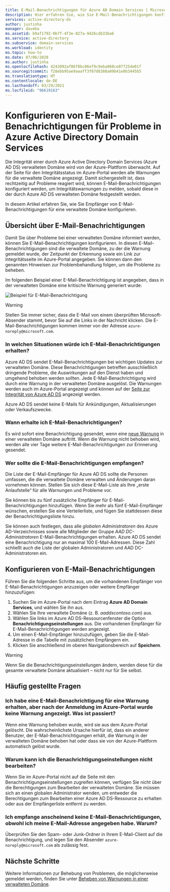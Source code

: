 ```yaml
---
title: E-Mail-Benachrichtigungen für Azure AD Domain Services | Microsoft-Dokumentation
description: Hier erfahren Sie, wie Sie E-Mail-Benachrichtigungen konfigurieren, durch die Sie über Probleme in einer durch Azure Active Directory Domain Services verwalteten Domäne informiert werden.
services: active-directory-ds
author: justinha
manager: daveba
ms.assetid: b9af1792-0b7f-4f3e-827a-9426cdb33ba6
ms.service: active-directory
ms.subservice: domain-services
ms.workload: identity
ms.topic: how-to
ms.date: 07/06/2020
ms.author: justinha
ms.openlocfilehash: 4242092af86f8bc06ef9c9eba068ce07725de01f
ms.sourcegitcommit: f28ebb95ae9aaaff3f87d8388a09b41e0b3445b5
ms.translationtype: HT
ms.contentlocale: de-DE
ms.lasthandoff: 03/29/2021
ms.locfileid: "96619163"
---
```

# <a name="configure-email-notifications-for-issues-in-azure-active-directory-domain-services"></a>Konfigurieren von E-Mail-Benachrichtigungen für Probleme in Azure Active Directory Domain Services

Die Integrität einer durch Azure Active Directory Domain Services (Azure AD DS) verwalteten Domäne wird von der Azure-Plattform überwacht. Auf der Seite für den Integritätsstatus im Azure-Portal werden alle Warnungen für die verwaltete Domäne angezeigt. Damit sichergestellt ist, dass rechtzeitig auf Probleme reagiert wird, können E-Mail-Benachrichtigungen konfiguriert werden, um Integritätswarnungen zu melden, sobald diese in der durch Azure AD DS verwalteten Domäne festgestellt werden.

In diesem Artikel erfahren Sie, wie Sie Empfänger von E-Mail-Benachrichtigungen für eine verwaltete Domäne konfigurieren.

## <a name="email-notification-overview"></a>Übersicht über E-Mail-Benachrichtigungen

Damit Sie über Probleme bei einer verwalteten Domäne informiert werden, können Sie E-Mail-Benachrichtigungen konfigurieren. In diesen E-Mail-Benachrichtigungen sind die verwaltete Domäne, zu der die Warnung gemeldet wurde, der Zeitpunkt der Erkennung sowie ein Link zur Integritätsseite im Azure-Portal angegeben. Sie können dann den genannten Hinweisen zur Problembehandlung folgen, um die Probleme zu beheben.

Im folgenden Beispiel einer E-Mail-Benachrichtigung ist angegeben, dass in der verwalteten Domäne eine kritische Warnung generiert wurde:

![Beispiel für E-Mail-Benachrichtigung](./media/active-directory-domain-services-alerts/email-alert.png)

> [!WARNING]
> Stellen Sie immer sicher, dass die E-Mail von einem überprüften Microsoft-Absender stammt, bevor Sie auf die Links in der Nachricht klicken. Die E-Mail-Benachrichtigungen kommen immer von der Adresse `azure-noreply@microsoft.com`.

### <a name="why-would-i-receive-email-notifications"></a>In welchen Situationen würde ich E-Mail-Benachrichtigungen erhalten?

Azure AD DS sendet E-Mail-Benachrichtigungen bei wichtigen Updates zur verwalteten Domäne. Diese Benachrichtigungen betreffen ausschließlich dringende Probleme, die Auswirkungen auf den Dienst haben und umgehend behoben werden sollten. Jede E-Mail-Benachrichtigung wird durch eine Warnung in der verwalteten Domäne ausgelöst. Die Warnungen werden auch im Azure-Portal angezeigt und können auf der [Seite zur Integrität von Azure AD DS][check-health] angezeigt werden.

Azure AD DS sendet keine E-Mails für Ankündigungen, Aktualisierungen oder Verkaufszwecke.

### <a name="when-will-i-receive-email-notifications"></a>Wann erhalte ich E-Mail-Benachrichtigungen?

Es wird sofort eine Benachrichtigung gesendet, wenn eine [neue Warnung][troubleshoot-alerts] in einer verwalteten Domäne auftritt. Wenn die Warnung nicht behoben wird, werden alle vier Tage weitere E-Mail-Benachrichtigungen zur Erinnerung gesendet.

### <a name="who-should-receive-the-email-notifications"></a>Wer sollte die E-Mail-Benachrichtigungen empfangen?

Die Liste der E-Mail-Empfänger für Azure AD DS sollte die Personen umfassen, die die verwaltete Domäne verwalten und Änderungen daran vornehmen können. Stellen Sie sich diese E-Mail-Liste als Ihre „erste Anlaufstelle“ für alle Warnungen und Probleme vor.

Sie können bis zu fünf zusätzliche Empfänger für E-Mail-Benachrichtigungen hinzufügen. Wenn Sie mehr als fünf E-Mail-Empfänger wünschen, erstellen Sie eine Verteilerliste, und fügen Sie stattdessen diese der Benachrichtigungsliste hinzu.

Sie können auch festlegen, dass alle *globalen Administratoren* des Azure AD-Verzeichnisses sowie alle Mitglieder der Gruppe *AAD DC-Administratoren* E-Mail-Benachrichtigungen erhalten. Azure AD DS sendet eine Benachrichtigung nur an maximal 100 E-Mail-Adressen. Diese Zahl schließt auch die Liste der globalen Administratoren und AAD DC-Administratoren ein.

## <a name="configure-email-notifications"></a>Konfigurieren von E-Mail-Benachrichtigungen

Führen Sie die folgenden Schritte aus, um die vorhandenen Empfänger von E-Mail-Benachrichtigungen anzuzeigen oder weitere Empfänger hinzuzufügen:

1. Suchen Sie im Azure-Portal nach dem Eintrag **Azure AD Domain Services**, und wählen Sie ihn aus.
1. Wählen Sie Ihre verwaltete Domäne (z. B. *aaddscontoso.com*) aus.
1. Wählen Sie links im Azure AD DS-Ressourcenfenster die Option **Benachrichtigungseinstellungen** aus. Die vorhandenen Empfänger für E-Mail-Benachrichtigungen werden angezeigt.
1. Um einen E-Mail-Empfänger hinzuzufügen, geben Sie die E-Mail-Adresse in die Tabelle mit zusätzlichen Empfängern ein.
1. Klicken Sie anschließend im oberen Navigationsbereich auf **Speichern**.

> [!WARNING]
> Wenn Sie die Benachrichtigungseinstellungen ändern, werden diese für die gesamte verwaltete Domäne aktualisiert – nicht nur für Sie selbst.

## <a name="frequently-asked-questions"></a>Häufig gestellte Fragen

### <a name="i-received-an-email-notification-for-an-alert-but-when-i-logged-on-to-the-azure-portal-there-was-no-alert-what-happened"></a>Ich habe eine E-Mail-Benachrichtigung für eine Warnung erhalten, aber nach der Anmeldung im Azure-Portal wurde keine Warnung angezeigt. Was ist passiert?

Wenn eine Warnung behoben wurde, wird sie aus dem Azure-Portal gelöscht. Die wahrscheinlichste Ursache hierfür ist, dass ein anderer Benutzer, der E-Mail-Benachrichtigungen erhält, die Warnung in der verwalteten Domäne behoben hat oder dass sie von der Azure-Plattform automatisch gelöst wurde.

### <a name="why-can-i-not-edit-the-notification-settings"></a>Warum kann ich die Benachrichtigungseinstellungen nicht bearbeiten?

Wenn Sie im Azure-Portal nicht auf die Seite mit den Benachrichtigungseinstellungen zugreifen können, verfügen Sie nicht über die Berechtigungen zum Bearbeiten der verwalteten Domäne. Sie müssen sich an einen globalen Administrator wenden, um entweder die Berechtigungen zum Bearbeiten einer Azure AD DS-Ressource zu erhalten oder aus der Empfängerliste entfernt zu werden.

### <a name="i-dont-seem-to-be-receiving-email-notifications-even-though-i-provided-my-email-address-why"></a>Ich empfange anscheinend keine E-Mail-Benachrichtigungen, obwohl ich meine E-Mail-Adresse angegeben habe. Warum?

Überprüfen Sie den Spam- oder Junk-Ordner in Ihrem E-Mail-Client auf die Benachrichtigung, und legen Sie den Absender `azure-noreply@microsoft.com` als zulässig fest.

## <a name="next-steps"></a>Nächste Schritte

Weitere Informationen zur Behebung von Problemen, die möglicherweise gemeldet werden, finden Sie unter [Beheben von Warnungen in einer verwalteten Domäne][troubleshoot-alerts].

<!-- INTERNAL LINKS -->
[check-health]: check-health.md
[troubleshoot-alerts]: troubleshoot-alerts.md
